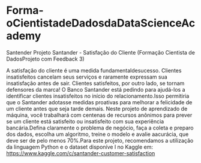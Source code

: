 # Forma-oCientistadeDadosdaDataScienceAcademy
Santender
Projeto Santander - Satisfação do Cliente (Formação Cientista de DadosProjeto com Feedback 3)

A satisfação do cliente é uma medida fundamentaldesucesso. Clientes insatisfeitos cancelam seus serviços e raramente expressam sua insatisfação antes de sair.
Clientes satisfeitos, por outro lado, se tornam defensores da marca! O Banco Santander está pedindo para ajudá-los a identificar clientes insatisfeitos no
início do relacionamento.Isso permitiria que o Santander adotasse medidas proativas para melhorar a felicidade de um cliente antes que seja tarde demais.
Neste projeto de aprendizado de máquina, você trabalhará com centenas de recursos anônimos para prever se um cliente está satisfeito ou insatisfeito com 
sua experiência bancária.Defina claramente o problema de negócio, faça a coleta e preparo dos dados, escolha um algoritmo, treine o modelo e avalie aacurácia, 
que deve ser de pelo menos 70%.Para este projeto, recomendamos a utilização da linguagem Python e o dataset disponíve
l no Kaggle em: https://www.kaggle.com/c/santander-customer-satisfaction
